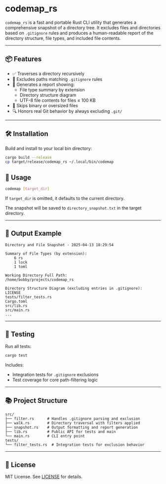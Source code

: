 # codemap_rs

`codemap_rs` is a fast and portable Rust CLI utility that generates a comprehensive snapshot of a directory tree. It excludes files and directories based on `.gitignore` rules and produces a human-readable report of the directory structure, file types, and included file contents.

---

## 📦 Features

- ✅ Traverses a directory recursively
- 🚫 Excludes paths matching `.gitignore` rules
- 📝 Generates a report showing:
  - File type summary by extension
  - Directory structure diagram
  - UTF-8 file contents for files ≤ 100 KB
- 📂 Skips binary or oversized files
- 🔍 Honors real Git behavior by always excluding `.git/`

---

## 🛠 Installation

Build and install to your local bin directory:

```bash
cargo build --release
cp target/release/codemap_rs ~/.local/bin/codemap
```

## 🚀 Usage

```bash
codemap [target_dir]
```

If `target_dir` is omitted, it defaults to the current directory.

The snapshot will be saved to `directory_snapshot.txt` in the target directory.

---

## 📁 Output Example

```
Directory and File Snapshot - 2025-04-13 18:29:54

Summary of File Types (by extension):
    6 rs
    1 lock
    1 toml

Working Directory Full Path:
/home/bobby/projects/codemap_rs

Directory Structure Diagram (excluding entries in .gitignore):
LICENSE
tests/filter_tests.rs
Cargo.toml
src/lib.rs
src/main.rs
...
```

---

## 🧪 Testing

Run all tests:

```bash
cargo test
```

Includes:
- Integration tests for `.gitignore` exclusions
- Test coverage for core path-filtering logic

---

## 📚 Project Structure

```
src/
├── filter.rs      # Handles .gitignore parsing and exclusion
├── walk.rs        # Directory traversal with filters applied
├── snapshot.rs    # Output formatting and report generation
├── lib.rs         # Public API for tests and main
└── main.rs        # CLI entry point
tests/
└── filter_tests.rs  # Integration tests for exclusion behavior
```

---

## 🧾 License

MIT License. See [LICENSE](LICENSE) for details.